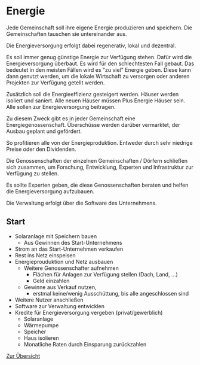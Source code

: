 # Energie

Jede Gemeinschaft soll ihre eigene Energie produzieren und speichern. Die Gemeinschaften tauschen sie untereinander aus. 

Die Energieversorgung erfolgt dabei regenerativ, lokal und dezentral.

Es soll immer genug günstige Energie zur Verfügung stehen. Dafür wird die Energieversorgung überbaut. Es wird für den schlechtesten Fall gebaut. Das bedeutet in den meisten Fällen wird es "zu viel" Energie geben. Diese kann dann genutzt werden, um die lokale Wirtschaft zu versorgen oder anderen Projekten zur Verfügung getellt werden.

Zusätzlich soll die Energieeffizienz gesteigert werden. Häuser werden isoliert und saniert. Alle neuen Häuser müssen Plus Energie Häuser sein.
Alle sollen zur Energieversorgung beitragen. 

Zu diesem Zweck gibt es in jeder Gemeinschaft eine Energiegenossenschaft.  Überschüsse werden darüber vermarktet, der Ausbau geplant und gefördert. 

So profitieren alle von der Energieproduktion. Entweder durch sehr niedrige Preise oder den Dividenden.

Die Genossenschaften der einzelnen Gemeinschaften / Dörfern schließen sich zusammen, um Forschung, Entwicklung, Experten und Infrastruktur zur Verfügung zu stellen.

Es sollte Experten geben, die diese Genossenschaften beraten und helfen die Energieversorgung aufzubauen.

Die Verwaltung erfolgt über die Software des Unternehmens.

## Start

- Solaranlage mit Speichern bauen
    + Aus Gewinnen des Start-Unternehmens
- Strom an das Start-Unternehmen verkaufen
- Rest ins Netz einspeisen
- Energieprouduktion und Netz ausbauen
    + Weitere Genossenschafter aufnehmen
        * Flächen für Anlagen zur Verfügung stellen (Dach, Land, ...)
        * Geld einzahlen
    + Gewinne aus Verkauf nutzen, 
        * erstmal keine/wenig Ausschüttung, bis alle angeschlossen sind
- Weitere Nutzer anschließen
- Software zur Verwaltung entwicklen
- Kredite für Energieversorgung vergeben (privat/gewerblich)
    + Solaranlage
    + Wärmepumpe
    + Speicher
    + Haus isolieren
    + Monatliche Raten durch Einsparung zurückzahlen

[Zur Übersicht](./masterplan.md)


